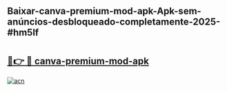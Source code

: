 ## Baixar-canva-premium-mod-apk-Apk-sem-anúncios-desbloqueado-completamente-2025-#hm5lf

# <h2><a href="https://ainizakaria.my?title=canva-premium-mod-apk&ref=22M">🔗👉 🔴 canva-premium-mod-apk</a></h2>

[![acn](https://github.com/user-attachments/assets/0f9c940e-d8b0-45ae-aac7-cd30a18b3e1c)](https://ainizakaria.my?title=canva-premium-mod-apk&ref=22M)

